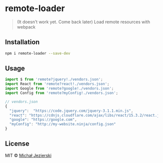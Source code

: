 # remote-loader

> (It doesn't work yet. Come back later)
> Load remote resources with webpack

## Installation

```sh
npm i remote-loader --save-dev
```

## Usage

```js
import $ from 'remote?jquery!./vendors.json';
import React from 'remote?react!./vendors.json';
import Google from 'remote?google!./vendors.json';
import Config from 'remote?myConfig!./vendors.json';

// vendors.json
{
  "jquery":  "https://code.jquery.com/jquery-3.1.1.min.js",
  "react": "https://cdnjs.cloudflare.com/ajax/libs/react/15.3.2/react.js",
  "google": "https://google.com",
  "myConfig": "http://my-website.ninja/config.json"
}
```

## License

MIT © [Michał Jezierski](https://github.com/msn0)
